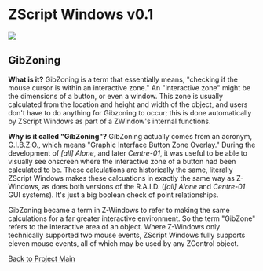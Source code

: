 # ZScript Windows v0.1

![](https://github.com/Saican/ZSWin/blob/master/README/ZSWin_Logo.png)

## GibZoning

**What is it?**
GibZoning is a term that essentially means, "checking if the mouse cursor is within an interactive zone."  An "interactive zone" might be the dimensions of a button, or even a window.  This zone is usually calculated from the location and height and width of the object, and users don't have to do anything for Gibzoning to occur; this is done automatically by ZScript Windows as part of a ZWindow's internal functions.

**Why is it called "GibZoning"?**
GibZoning actually comes from an acronym, G.I.B.Z.O., which means "Graphic Interface Button Zone Overlay."  During the development of *[all] Alone*, and later *Centre-01*, it was useful to be able to visually see onscreen where the interactive zone of a button had been calculated to be.  These calculations are historically the same, literally ZScript Windows makes these calcuations in exactly the same way as Z-Windows, as does both versions of the R.A.I.D. (*[all] Alone* and *Centre-01* GUI systems).  It's just a big boolean check of point relationships.

GibZoning became a term in Z-Windows to refer to making the same calculations for a far greater interactive environment.  So the term "GibZone" refers to the interactive area of an object.  Where Z-Windows only technically supported two mouse events, ZScript Windows fully supports eleven mouse events, all of which may be used by any ZControl object.



[Back to Project Main](https://github.com/Saican/ZSWin "Back to Project Main")